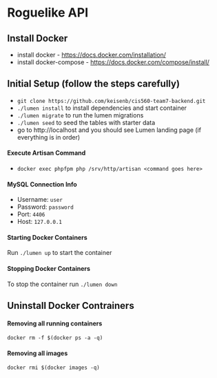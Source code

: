 # Roguelike API

## Install Docker
+ install docker - https://docs.docker.com/installation/
+ install docker-compose - https://docs.docker.com/compose/install/

## Initial Setup (follow the steps carefully)
+ `git clone https://github.com/keisenb/cis560-team7-backend.git`
+ `./lumen install` to install dependencies and start container
+ `./lumen migrate` to run the lumen migrations
+ `./lumen seed` to seed the tables with starter data
+ go to http://localhost and you should see Lumen landing page (if everything is in order)

#### Execute Artisan Command
+ `docker exec phpfpm php /srv/http/artisan <command goes here>`

#### MySQL Connection Info
+ Username: `user`
+ Password: `password`
+ Port: `4406`
+ Host: `127.0.0.1`

#### Starting Docker Containers

Run `./lumen up` to start the container

#### Stopping Docker Containers
To stop the container run `./lumen down`


## Uninstall Docker Contrainers

#### Removing all running containers
`docker rm -f $(docker ps -a -q)`

#### Removing all images
`docker rmi $(docker images -q)`
